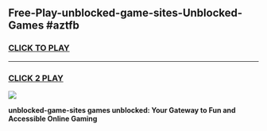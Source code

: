 
## Free-Play-unblocked-game-sites-Unblocked-Games #aztfb
<h3>
<a href="https://news.freeplayer.one?title=unblocked-game-sites&ref=8M">CLICK TO PLAY</a></h3>
<hr>

<h3>
<a href="https://news.freeplayer.one?title=unblocked-game-sites&ref=8M">CLICK 2 PLAY</a>
  
</h3>

<a href="https://news.freeplayer.one?title=unblocked-game-sites&ref=8M"><img src="https://clearcache.store/games.png"></a>


**unblocked-game-sites games unblocked: Your Gateway to Fun and Accessible Online Gaming**

